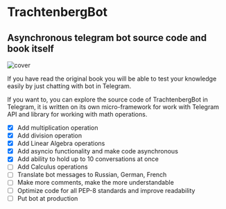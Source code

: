 # TrachtenbergBot
## Asynchronous telegram bot source code and book itself

![cover](https://github.com/vadimfedulov395/trachtenberg-sci/raw/master/cover.jpg)

If you have read the original book you will be able to test your knowledge easily by just chatting with bot in Telegram.

If you want to, you can explore the source code of TrachtenbergBot in Telegram, it is written on its own micro-framework for
work with Telegram API and library for working with math operations.

- [x] Add multiplication operation
- [x] Add division operation
- [x] Add Linear Algebra operations
- [x] Add asyncio functionality and make code asynchronous
- [x] Add ability to hold up to 10 conversations at once
- [ ] Add Calculus operations
- [ ] Translate bot messages to Russian, German, French
- [ ] Make more comments, make the more understandable
- [ ] Optimize code for all PEP-8 standards and improve readability
- [ ] Put bot at production
